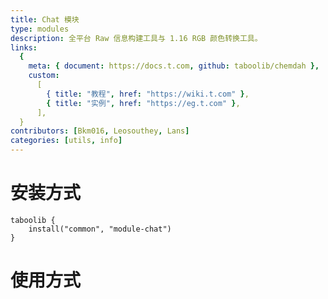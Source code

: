 ```yaml
---
title: Chat 模块
type: modules
description: 全平台 Raw 信息构建工具与 1.16 RGB 颜色转换工具。
links:
  {
    meta: { document: https://docs.t.com, github: taboolib/chemdah },
    custom:
      [
        { title: "教程", href: "https://wiki.t.com" },
        { title: "实例", href: "https://eg.t.com" },
      ],
  }
contributors: [Bkm016, Leosouthey, Lans]
categories: [utils, info]
---
```


# 安装方式

```
taboolib {
    install("common", "module-chat")
}
```

# 使用方式
